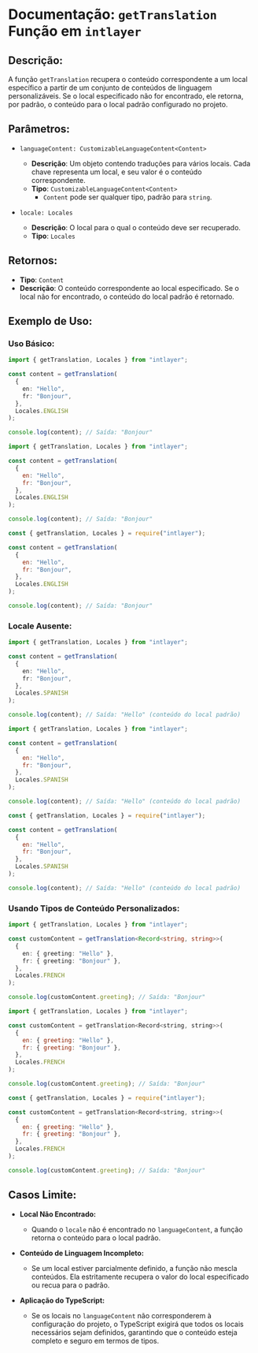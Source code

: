 # Documentação: `getTranslation` Função em `intlayer`

## Descrição:

A função `getTranslation` recupera o conteúdo correspondente a um local específico a partir de um conjunto de conteúdos de linguagem personalizáveis. Se o local especificado não for encontrado, ele retorna, por padrão, o conteúdo para o local padrão configurado no projeto.

## Parâmetros:

- `languageContent: CustomizableLanguageContent<Content>`

  - **Descrição**: Um objeto contendo traduções para vários locais. Cada chave representa um local, e seu valor é o conteúdo correspondente.
  - **Tipo**: `CustomizableLanguageContent<Content>`
    - `Content` pode ser qualquer tipo, padrão para `string`.

- `locale: Locales`

  - **Descrição**: O local para o qual o conteúdo deve ser recuperado.
  - **Tipo**: `Locales`

## Retornos:

- **Tipo**: `Content`
- **Descrição**: O conteúdo correspondente ao local especificado. Se o local não for encontrado, o conteúdo do local padrão é retornado.

## Exemplo de Uso:

### Uso Básico:

```typescript codeFormat="typescript"
import { getTranslation, Locales } from "intlayer";

const content = getTranslation(
  {
    en: "Hello",
    fr: "Bonjour",
  },
  Locales.ENGLISH
);

console.log(content); // Saída: "Bonjour"
```

```javascript codeFormat="esm"
import { getTranslation, Locales } from "intlayer";

const content = getTranslation(
  {
    en: "Hello",
    fr: "Bonjour",
  },
  Locales.ENGLISH
);

console.log(content); // Saída: "Bonjour"
```

```javascript codeFormat="commonjs"
const { getTranslation, Locales } = require("intlayer");

const content = getTranslation(
  {
    en: "Hello",
    fr: "Bonjour",
  },
  Locales.ENGLISH
);

console.log(content); // Saída: "Bonjour"
```

### Locale Ausente:

```typescript codeFormat="typescript"
import { getTranslation, Locales } from "intlayer";

const content = getTranslation(
  {
    en: "Hello",
    fr: "Bonjour",
  },
  Locales.SPANISH
);

console.log(content); // Saída: "Hello" (conteúdo do local padrão)
```

```javascript codeFormat="esm"
import { getTranslation, Locales } from "intlayer";

const content = getTranslation(
  {
    en: "Hello",
    fr: "Bonjour",
  },
  Locales.SPANISH
);

console.log(content); // Saída: "Hello" (conteúdo do local padrão)
```

```javascript codeFormat="commonjs"
const { getTranslation, Locales } = require("intlayer");

const content = getTranslation(
  {
    en: "Hello",
    fr: "Bonjour",
  },
  Locales.SPANISH
);

console.log(content); // Saída: "Hello" (conteúdo do local padrão)
```

### Usando Tipos de Conteúdo Personalizados:

```typescript codeFormat="typescript"
import { getTranslation, Locales } from "intlayer";

const customContent = getTranslation<Record<string, string>>(
  {
    en: { greeting: "Hello" },
    fr: { greeting: "Bonjour" },
  },
  Locales.FRENCH
);

console.log(customContent.greeting); // Saída: "Bonjour"
```

```javascript codeFormat="esm"
import { getTranslation, Locales } from "intlayer";

const customContent = getTranslation<Record<string, string>>(
  {
    en: { greeting: "Hello" },
    fr: { greeting: "Bonjour" },
  },
  Locales.FRENCH
);

console.log(customContent.greeting); // Saída: "Bonjour"
```

```javascript codeFormat="commonjs"
const { getTranslation, Locales } = require("intlayer");

const customContent = getTranslation<Record<string, string>>(
  {
    en: { greeting: "Hello" },
    fr: { greeting: "Bonjour" },
  },
  Locales.FRENCH
);

console.log(customContent.greeting); // Saída: "Bonjour"
```

## Casos Limite:

- **Local Não Encontrado:**
  - Quando o `locale` não é encontrado no `languageContent`, a função retorna o conteúdo para o local padrão.
- **Conteúdo de Linguagem Incompleto:**

  - Se um local estiver parcialmente definido, a função não mescla conteúdos. Ela estritamente recupera o valor do local especificado ou recua para o padrão.

- **Aplicação do TypeScript:**
  - Se os locais no `languageContent` não corresponderem à configuração do projeto, o TypeScript exigirá que todos os locais necessários sejam definidos, garantindo que o conteúdo esteja completo e seguro em termos de tipos.
